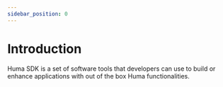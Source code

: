 ```yaml
---
sidebar_position: 0
---
```


# Introduction
Huma SDK is a set of software tools that developers can use to build or enhance applications with out of the box Huma functionalities.
